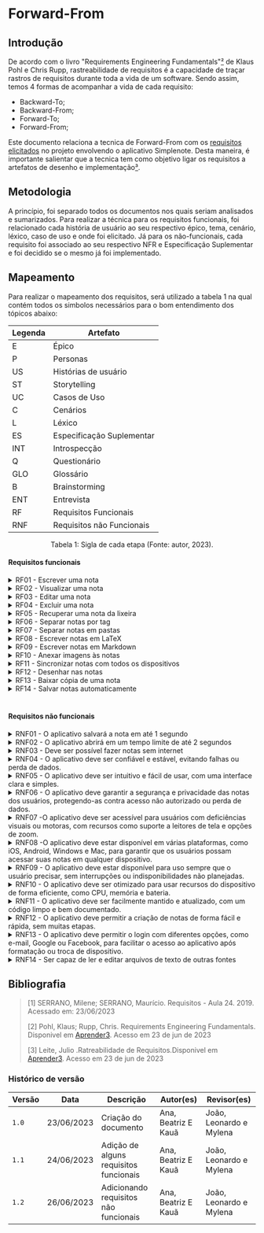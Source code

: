 # Forward-From
## Introdução
De acordo com o livro "Requirements Engineering Fundamentals"[²](#ancora2) de Klaus Pohl e Chris Rupp, rastreabilidade
de requisitos é a capacidade de traçar rastros de requisitos durante toda a vida de um software.
Sendo assim, temos 4 formas de acompanhar a vida de cada requisito:

- Backward-To;
- Backward-From;
- Forward-To;
- Forward-From;

Este documento relaciona a tecnica de Forward-From com os [requisitos
elicitados](https://requisitos-de-software.github.io/2023.1-Simplenote/elicitacao/storytelling/) no projeto envolvendo o
aplicativo Simplenote. Desta maneira, é importante
salientar que a tecnica tem como objetivo ligar os requisitos a artefatos de desenho e implementação[³](#ancora3).

## Metodologia
A princípio, foi separado todos os documentos nos quais seriam analisados e sumarizados. Para realizar a técnica para os
requisitos funcionais, foi relacionado cada história de usuário ao seu respectivo épico, tema, cenário, léxico, caso de
uso e onde foi elicitado. Já para os não-funcionais, cada requisito foi associado ao seu respectivo NFR e Especificação
Suplementar e foi decidido se o mesmo já foi implementado.

## Mapeamento
Para realizar o mapeamento dos requisitos, será utilizado a tabela 1 na qual contém todos os simbolos necessários para o
bom entendimento dos tópicos abaixo:

<center>

  | Legenda | Artefato |
  | ------- | ------------------------- |
  | E | Épico |
  | P | Personas |
  | US | Histórias de usuário |
  | ST | Storytelling |
  | UC | Casos de Uso |
  | C | Cenários |
  | L | Léxico |
  | ES | Especificação Suplementar |
  | INT | Introspecção |
  | Q | Questionário |
  | GLO | Glossário |
  | B | Brainstorming |
  | ENT | Entrevista |
  | RF | Requisitos Funcionais |
  | RNF | Requisitos não Funcionais |

</center>

<div style="text-align: center">
  <p> Tabela 1: Sigla de cada etapa (Fonte: autor, 2023).</p>
</div>

#### Requisitos funcionais

<details>
  <summary>RF01 - Escrever uma nota</summary>

  <table>
    <thead>
      <tr>
        <th>Tópico</th>
        <th>Referência</th>
      </tr>
    </thead>
    <tbody>
      <tr>
        <td>Épico</td>
        <td><a href="https://requisitos-de-software.github.io/2023.1-Simplenote/modelagem/agil/backlog/">E1</a></td>
      </tr>
      <tr>
        <td>História de usuário</td>
        <td><a href="https://requisitos-de-software.github.io/2023.1-Simplenote/modelagem/agil/User_story/">US01</a>
        </td>
      </tr>
      <tr>
        <td>Tema</td>
        <td>Notas</td>
      </tr>
      <tr>
        <td>Elicitação</td>
        <td><a
            href="https://requisitos-de-software.github.io/2023.1-Simplenote/elicitacao/Introspec%C3%A7%C3%A3o/">INT13</a>/<a
            href="https://requisitos-de-software.github.io/2023.1-Simplenote/elicitacao/brainstorming/">B02</a></td>
      </tr>
      <tr>
        <td>Léxico</td>
        <td><a href="https://requisitos-de-software.github.io/2023.1-Simplenote/modelagem/lexico/">L06</a></td>
      </tr>
      <tr>
        <td>Caso de Uso</td>
        <td><a href="https://requisitos-de-software.github.io/2023.1-Simplenote/modelagem/casos_de_uso/">UC01</a></td>
      </tr>
      <tr>
        <td>Cenário</td>
        <td><a href="https://requisitos-de-software.github.io/2023.1-Simplenote/modelagem/cen%C3%A1rios/">C01</a></td>
      </tr>
      <tr>
        <td>Funcionalidade</td>
        <td></td>
      </tr>
    </tbody>
  </table>

  <p>Tabela 2: Requisito funcional 1 (Fonte: Autores, 2023).</p>

</details>

<details>
  <summary>RF02 - Visualizar uma nota</summary>

  <table>
    <thead>
      <tr>
        <th>Tópico</th>
        <th>Referência</th>
      </tr>
    </thead>
    <tbody>
      <tr>
        <td>Épico</td>
        <td><a href="https://requisitos-de-software.github.io/2023.1-Simplenote/modelagem/agil/backlog/">E1</a></td>
      </tr>
      <tr>
        <td>História de usuário</td>
        <td><a href="https://requisitos-de-software.github.io/2023.1-Simplenote/modelagem/agil/User_story/">US02</a>
        </td>
      </tr>
      <tr>
        <td>Tema</td>
        <td>Notas</td>
      </tr>
      <tr>
        <td>Elicitação</td>
        <td><a
            href="https://github.com/Requisitos-de-Software/2023.1note/blob/main/docs/elicitacao/Introspec%C3%A7%C3%A3o.md">INT06</a>
        </td>
      </tr>
      <tr>
        <td>Léxico</td>
        <td>-</td>
      </tr>
      <tr>
        <td>Caso de Uso</td>
        <td>-</td>
      </tr>
      <tr>
        <td>Cenário</td>
        <td><a href="https://requisitos-de-software.github.io/2023.1-Simplenote/modelagem/cen%C3%A1rios/">C03</a></td>
      </tr>
      <tr>
        <td>Funcionalidade</td>
        <td></td>
      </tr>
    </tbody>
  </table>


  <p>Tabela 3: Requisito funcional 2 (Fonte: Autores, 2023).</p>

</details>

<details>
  <summary>RF03 - Editar uma nota</summary>

  <table>
    <thead>
      <tr>
        <th>Tópico</th>
        <th>Referência</th>
      </tr>
    </thead>
    <tbody>
      <tr>
        <td>Épico</td>
        <td><a href="https://requisitos-de-software.github.io/2023.1-Simplenote/modelagem/agil/backlog/">E1</a></td>
      </tr>
      <tr>
        <td>História de usuário</td>
        <td><a href="https://requisitos-de-software.github.io/2023.1-Simplenote/modelagem/agil/User_story/">US03</a>
        </td>
      </tr>
      <tr>
        <td>Tema</td>
        <td>Notas</td>
      </tr>
      <tr>
        <td>Elicitação</td>
        <td><a
            href="https://requisitos-de-software.github.io/2023.1-Simplenote/elicitacao/Introspec%C3%A7%C3%A3o/">INT13</a>/<a
            href="https://requisitos-de-software.github.io/2023.1-Simplenote/elicitacao/brainstorming/">B02</a></td>
      </tr>
      <tr>
        <td>Léxico</td>
        <td><a href="https://requisitos-de-software.github.io/2023.1-Simplenote/modelagem/lexico/">L02</a></td>
      </tr>
      <tr>
        <td>Caso de Uso</td>
        <td><a href="https://requisitos-de-software.github.io/2023.1-Simplenote/modelagem/casos_de_uso/">UC02</a></td>
      </tr>
      <tr>
        <td>Cenário</td>
        <td><a href="https://requisitos-de-software.github.io/2023.1-Simplenote/modelagem/cen%C3%A1rios/">C04</a></td>
      </tr>
      <tr>
        <td>Funcionalidade</td>
        <td></td>
      </tr>
    </tbody>
  </table>


  <p>Tabela 4: Requisito funcional 3 (Fonte: Autores, 2023).</p>

</details>

<details>
  <summary>RF04 - Excluir uma nota</summary>

  <table>
    <thead>
      <tr>
        <th>Tópico</th>
        <th>Referência</th>
      </tr>
    </thead>
    <tbody>
      <tr>
        <td>Épico</td>
        <td><a href="https://requisitos-de-software.github.io/2023.1-Simplenote/modelagem/agil/backlog/">E1</a></td>
      </tr>
      <tr>
        <td>História de usuário</td>
        <td><a href="https://requisitos-de-software.github.io/2023.1-Simplenote/modelagem/agil/User_story/">US07</a>
        </td>
      </tr>
      <tr>
        <td>Tema</td>
        <td>Notas</td>
      </tr>
      <tr>
        <td>Elicitação</td>
        <td><a
            href="https://requisitos-de-software.github.io/2023.1-Simplenote/elicitacao/Introspec%C3%A7%C3%A3o/">INT02</a>/<a
            href="https://requisitos-de-software.github.io/2023.1-Simplenote/elicitacao/brainstorming/">B03</a></td>
      </tr>
      <tr>
        <td>Léxico</td>
        <td><a href="https://requisitos-de-software.github.io/2023.1-Simplenote/modelagem/lexico/">L11</a></td>
      </tr>
      <tr>
        <td>Caso de Uso</td>
        <td></td>
      </tr>
      <tr>
        <td>Cenário</td>
        <td><a href="https://requisitos-de-software.github.io/2023.1-Simplenote/modelagem/cen%C3%A1rios/">C02</a></td>
      </tr>
      <tr>
        <td>Funcionalidade</td>
        <td></td>
      </tr>
    </tbody>
  </table>


  <p>Tabela 5: Requisito funcional 4 (Fonte: Autores, 2023).</p>

</details>

<details>
  <summary>RF05 - Recuperar uma nota da lixeira</summary>

  <table>
    <thead>
      <tr>
        <th>Tópico</th>
        <th>Referência</th>
      </tr>
    </thead>
    <tbody>
      <tr>
        <td>Épico</td>
        <td><a href="https://requisitos-de-software.github.io/2023.1-Simplenote/modelagem/agil/backlog/">E1</a></td>
      </tr>
      <tr>
        <td>História de usuário</td>
        <td><a href="https://requisitos-de-software.github.io/2023.1-Simplenote/modelagem/agil/User_story/">US04</a>
        </td>
      </tr>
      <tr>
        <td>Tema</td>
        <td>Notas</td>
      </tr>
      <tr>
        <td>Elicitação</td>
        <td><a
            href="https://requisitos-de-software.github.io/2023.1-Simplenote/elicitacao/Introspec%C3%A7%C3%A3o/">INT03</a>
        </td>
      </tr>
      <tr>
        <td>Léxico</td>
        <td><a href="https://requisitos-de-software.github.io/2023.1-Simplenote/modelagem/lexico/">L08</a></td>
      </tr>
      <tr>
        <td>Caso de Uso</td>
        <td></td>
      </tr>
      <tr>
        <td>Cenário</td>
        <td><a href="https://requisitos-de-software.github.io/2023.1-Simplenote/modelagem/cen%C3%A1rios/">C09</a></td>
      </tr>
      <tr>
        <td>Funcionalidade</td>
        <td></td>
      </tr>
    </tbody>
  </table>


  <p>Tabela 6: Requisito funcional 5 (Fonte: Autores, 2023).</p>

</details>

<details>
  <summary>RF06 - Separar notas por tag</summary>

  <table>
    <thead>
      <tr>
        <th>Tópico</th>
        <th>Referência</th>
      </tr>
    </thead>
    <tbody>
      <tr>
        <td>Épico</td>
        <td><a href="https://requisitos-de-software.github.io/2023.1-Simplenote/modelagem/agil/backlog/">E2</a></td>
      </tr>
      <tr>
        <td>História de usuário</td>
        <td><a href="https://requisitos-de-software.github.io/2023.1-Simplenote/modelagem/agil/User_story/">US08</a>
        </td>
      </tr>
      <tr>
        <td>Tema</td>
        <td>Organização</td>
      </tr>
      <tr>
        <td>Elicitação</td>
        <td><a
            href="https://requisitos-de-software.github.io/2023.1-Simplenote/elicitacao/Introspec%C3%A7%C3%A3o/">INT14</a>
        </td>
      </tr>
      <tr>
        <td>Léxico</td>
        <td><a href="https://requisitos-de-software.github.io/2023.1-Simplenote/modelagem/lexico/">L04</a></td>
      </tr>
      <tr>
        <td>Caso de Uso</td>
        <td><a href="https://requisitos-de-software.github.io/2023.1-Simplenote/modelagem/casos_de_uso/">UC03</a></td>
      </tr>
      <tr>
        <td>Cenário</td>
        <td><a href="https://requisitos-de-software.github.io/2023.1-Simplenote/modelagem/cen%C3%A1rios/">C05/C013</a>
        </td>
      </tr>
      <tr>
        <td>Funcionalidade</td>
        <td></td>
      </tr>
    </tbody>
  </table>


  <p>Tabela 7: Requisito funcional 6 (Fonte: Autores, 2023).</p>

</details>

<details>
  <summary>RF07 - Separar notas em pastas</summary>

  <table>
    <thead>
      <tr>
        <th>Tópico</th>
        <th>Referência</th>
      </tr>
    </thead>
    <tbody>
      <tr>
        <td>Épico</td>
        <td><a href="https://requisitos-de-software.github.io/2023.1-Simplenote/modelagem/agil/backlog/">E2</a></td>
      </tr>
      <tr>
        <td>História de usuário</td>
        <td><a href="https://requisitos-de-software.github.io/2023.1-Simplenote/modelagem/agil/User_story/">US09</a>
        </td>
      </tr>
      <tr>
        <td>Tema</td>
        <td>Organização</td>
      </tr>
      <tr>
        <td>Elicitação</td>
        <td><a
            href="https://requisitos-de-software.github.io/2023.1-Simplenote/elicitacao/Introspec%C3%A7%C3%A3o/">INT03</a>
        </td>
      </tr>
      <tr>
        <td>Léxico</td>
        <td></td>
      </tr>
      <tr>
        <td>Caso de Uso</td>
        <td></td>
      </tr>
      <tr>
        <td>Cenário</td>
        <td></td>
      </tr>
      <tr>
        <td>Funcionalidade</td>
        <td></td>
      </tr>
    </tbody>
  </table>


  <p>Tabela 8: Requisito funcional 7 (Fonte: Autores, 2023).</p>

</details>

<details>
  <summary>RF08 - Escrever notas em LaTeX</summary>

  <table>
    <thead>
      <tr>
        <th>Tópico</th>
        <th>Referência</th>
      </tr>
    </thead>
    <tbody>
      <tr>
        <td>Épico</td>
        <td><a href="https://requisitos-de-software.github.io/2023.1-Simplenote/modelagem/agil/backlog/">E3</a></td>
      </tr>
      <tr>
        <td>História de usuário</td>
        <td><a href="https://requisitos-de-software.github.io/2023.1-Simplenote/modelagem/agil/User_story/">US10</a>
        </td>
      </tr>
      <tr>
        <td>Tema</td>
        <td>Suporte a formatos avançados de notas</td>
      </tr>
      <tr>
        <td>Elicitação</td>
        <td>-</td>
      </tr>
      <tr>
        <td>Léxico</td>
        <td>-</td>
      </tr>
      <tr>
        <td>Caso de Uso</td>
        <td>-</td>
      </tr>
      <tr>
        <td>Cenário</td>
        <td>-</td>
      </tr>
      <tr>
        <td>Funcionalidade</td>
        <td></td>
      </tr>
    </tbody>
  </table>


  <p>Tabela 9: Requisito funcional 8 (Fonte: Autores, 2023).</p>

</details>

<details>
  <summary>RF09 - Escrever notas em Markdown</summary>

  <table>
    <thead>
      <tr>
        <th>Tópico</th>
        <th>Referência</th>
      </tr>
    </thead>
    <tbody>
      <tr>
        <td>Épico</td>
        <td><a href="https://requisitos-de-software.github.io/2023.1-Simplenote/modelagem/agil/backlog/">E3</a></td>
      </tr>
      <tr>
        <td>História de usuário</td>
        <td><a href="https://requisitos-de-software.github.io/2023.1-Simplenote/modelagem/agil/User_story/">US11</a>
        </td>
      </tr>
      <tr>
        <td>Tema</td>
        <td>Suporte a formatos avançados de notas</td>
      </tr>
      <tr>
        <td>Elicitação</td>
        <td><a
            href="https://requisitos-de-software.github.io/2023.1-Simplenote/elicitacao/Introspec%C3%A7%C3%A3o/">INT05</a>/<a
            href="https://requisitos-de-software.github.io/2023.1-Simplenote/elicitacao/glossario/">GLO04</a>/<a
            href="https://requisitos-de-software.github.io/2023.1-Simplenote/elicitacao/storytelling/">ST2</a>/<a
            href="https://requisitos-de-software.github.io/2023.1-Simplenote/elicitacao/entrevista/">ENT04</a></td>
      </tr>
      <tr>
        <td>Léxico</td>
        <td>-</td>
      </tr>
      <tr>
        <td>Caso de Uso</td>
        <td>-</td>
      </tr>
      <tr>
        <td>Cenário</td>
        <td><a href="https://requisitos-de-software.github.io/2023.1-Simplenote/modelagem/cen%C3%A1rios/">C06</a></td>
      </tr>
      <tr>
        <td>Funcionalidade</td>
        <td></td>
      </tr>
    </tbody>
  </table>


  <p>Tabela 10: Requisito funcional 9 (Fonte: Autores, 2023).</p>

</details>

<details>
  <summary>RF10 - Anexar imagens às notas</summary>

  <table>
    <thead>
      <tr>
        <th>Tópico</th>
        <th>Referência</th>
      </tr>
    </thead>
    <tbody>
      <tr>
        <td>Épico</td>
        <td><a href="https://requisitos-de-software.github.io/2023.1-Simplenote/modelagem/agil/backlog/">E3</a></td>
      </tr>
      <tr>
        <td>História de usuário</td>
        <td><a href="https://requisitos-de-software.github.io/2023.1-Simplenote/modelagem/agil/User_story/">US12</a>
        </td>
      </tr>
      <tr>
        <td>Tema</td>
        <td>Suporte a formatos avançados de notas</td>
      </tr>
      <tr>
        <td>Elicitação</td>
        <td><a href="https://requisitos-de-software.github.io/2023.1-Simplenote/elicitacao/brainstorming/">B10</a></td>
      </tr>
      <tr>
        <td>Léxico</td>
        <td>-</td>
      </tr>
      <tr>
        <td>Caso de Uso</td>
        <td>-</td>
      </tr>
      <tr>
        <td>Cenário</td>
        <td><a href="https://requisitos-de-software.github.io/2023.1-Simplenote/modelagem/cen%C3%A1rios/">C10</a></td>
      </tr>
      <tr>
        <td>Funcionalidade</td>
        <td></td>
      </tr>
    </tbody>
  </table>

  <p>Tabela 11: Requisito funcional 10 (Fonte: Autores, 2023).</p>

</details>

<details>
  <summary>RF11 - Sincronizar notas com todos os dispositivos</summary>

  <table>
    <thead>
      <tr>
        <th>Tópico</th>
        <th>Referência</th>
      </tr>
    </thead>
    <tbody>
      <tr>
        <td>Épico</td>
        <td><a href="https://requisitos-de-software.github.io/2023.1-Simplenote/modelagem/agil/backlog/">E4</a></td>
      </tr>
      <tr>
        <td>História de usuário</td>
        <td><a href="https://requisitos-de-software.github.io/2023.1-Simplenote/modelagem/agil/User_story/">US05</a>
        </td>
      </tr>
      <tr>
        <td>Tema</td>
        <td>Sincronização e armazenamento de notas</td>
      </tr>
      <tr>
        <td>Elicitação</td>
        <td><a href="https://requisitos-de-software.github.io/2023.1-Simplenote/elicitacao/entrevista/">ENT02</a></td>
      </tr>
      <tr>
        <td>Léxico</td>
        <td>-</td>
      </tr>
      <tr>
        <td>Caso de Uso</td>
        <td>-</td>
      </tr>
      <tr>
        <td>Cenário</td>
        <td>-</td>
      </tr>
      <tr>
        <td>Funcionalidade</td>
        <td></td>
      </tr>
    </tbody>
  </table>

  <p>Tabela 12: Requisito funcional 11 (Fonte: Autores, 2023).</p>

</details>

<details>
  <summary>RF12 - Desenhar nas notas</summary>

  <table>
    <thead>
      <tr>
        <th>Tópico</th>
        <th>Referência</th>
      </tr>
    </thead>
    <tbody>
      <tr>
        <td>Épico</td>
        <td><a href="https://requisitos-de-software.github.io/2023.1-Simplenote/modelagem/agil/backlog/">E4</a></td>
      </tr>
      <tr>
        <td>História de usuário</td>
        <td><a href="https://requisitos-de-software.github.io/2023.1-Simplenote/modelagem/agil/User_story/">US05</a>
        </td>
      </tr>
      <tr>
        <td>Tema</td>
        <td>Sincronização e armazenamento de notas</td>
      </tr>
      <tr>
        <td>Elicitação</td>
        <td><a href="https://requisitos-de-software.github.io/2023.1-Simplenote/elicitacao/storytelling/">ST04</a></td>
      </tr>
      <tr>
        <td>Léxico</td>
        <td>-</td>
      </tr>
      <tr>
        <td>Caso de Uso</td>
        <td>-</td>
      </tr>
      <tr>
        <td>Cenário</td>
        <td>-</td>
      </tr>
      <tr>
        <td>Funcionalidade</td>
        <td></td>
      </tr>
    </tbody>
  </table>

  <p>Tabela 13: Requisito funcional 12 (Fonte: Autores, 2023).</p>

</details>

<details>
  <summary>RF13 - Baixar cópia de uma nota</summary>

  <table>
    <thead>
      <tr>
        <th>Tópico</th>
        <th>Referência</th>
      </tr>
    </thead>
    <tbody>
      <tr>
        <td>Épico</td>
        <td><a href="https://requisitos-de-software.github.io/2023.1-Simplenote/modelagem/agil/backlog/">E4</a></td>
      </tr>
      <tr>
        <td>História de usuário</td>
        <td><a href="https://requisitos-de-software.github.io/2023.1-Simplenote/modelagem/agil/User_story/">US13</a>
        </td>
      </tr>
      <tr>
        <td>Tema</td>
        <td>Sincronização e armazenamento de notas</td>
      </tr>
      <tr>
        <td>Elicitação</td>
        <td><a href="https://requisitos-de-software.github.io/2023.1-Simplenote/elicitacao/storytelling/">ST06</a>/<a
            href="https://requisitos-de-software.github.io/2023.1-Simplenote/elicitacao/glossario/">GLO06</a></td>
      </tr>
      <tr>
        <td>Léxico</td>
        <td>-</td>
      </tr>
      <tr>
        <td>Caso de Uso</td>
        <td>-</td>
      </tr>
      <tr>
        <td>Cenário</td>
        <td><a href="https://requisitos-de-software.github.io/2023.1-Simplenote/modelagem/cen%C3%A1rios/">C09</a></td>
      </tr>
      <tr>
        <td>Funcionalidade</td>
        <td></td>
      </tr>
    </tbody>
  </table>

  <p>Tabela 14: Requisito funcional 13 (Fonte: Autores, 2023).</p>

</details>

<details>
  <summary>RF14 - Salvar notas automaticamente</summary>

  <table>
    <thead>
      <tr>
        <th>Tópico</th>
        <th>Referência</th>
      </tr>
    </thead>
    <tbody>
      <tr>
        <td>Épico</td>
        <td><a href="https://requisitos-de-software.github.io/2023.1-Simplenote/modelagem/agil/backlog/">E4</a></td>
      </tr>
      <tr>
        <td>História de usuário</td>
        <td><a href="https://requisitos-de-software.github.io/2023.1-Simplenote/modelagem/agil/User_story/">US14</a>
        </td>
      </tr>
      <tr>
        <td>Tema</td>
        <td>Sincronização e armazenamento de notas</td>
      </tr>
      <tr>
        <td>Elicitação</td>
        <td><a href="https://requisitos-de-software.github.io/2023.1-Simplenote/elicitacao/entrevista/">ENT07</a>/<a
            href="https://requisitos-de-software.github.io/2023.1-Simplenote/elicitacao/glossario/">GLO05</a>/<a
            href="https://requisitos-de-software.github.io/2023.1-Simplenote/elicitacao/brainstorming/">B19</a></td>
      </tr>
      <tr>
        <td>Léxico</td>
        <td>-</td>
      </tr>
      <tr>
        <td>Caso de Uso</td>
        <td>-</td>
      </tr>
      <tr>
        <td>Cenário</td>
        <td>-</td>
      </tr>
      <tr>
        <td>Funcionalidade</td>
        <td></td>
      </tr>
    </tbody>
  </table>

  <p>Tabela 15: Requisito funcional 14 (Fonte: Autores, 2023).</p>

</details>


#

#### Requisitos não funcionais

<details>
  <summary> RNF01 - O aplicativo salvará a nota em até 1 segundo</summary>
  <table>
    <tr>
      <th>Tópico</th>
      <th>Referência</th>
    </tr>
    <tr>
      <td>NFR</td>
      <td><a href="https://requisitos-de-software.github.io/2023.1-Simplenote/modelagem/nfr/">NFR</a></td>
    </tr>
    <tr>
      <td>Especificação Suplementar</td>
      <td><a
          href="https://requisitos-de-software.github.io/2023.1-Simplenote/modelagem/especificacao_suplementar/">Performance</a>
      </td>
    </tr>
    <tr>
      <td>Elicitação</td>
      <td><a
          href="https://requisitos-de-software.github.io/2023.1-Simplenote/elicitacao/Introspec%C3%A7%C3%A3o/">INT07</a>
      </td>
    </tr>
  </table>

  <p> Tabela 15: Requisito não-funcional 1 (Fonte: Autores, 2023).</p>

</details>

<details>
  <summary> RNF02 - O aplicativo abrirá em um tempo limite de até 2 segundos</summary>

  <table>
    <tr>
      <th>Tópico</th>
      <th>Referência</th>
    </tr>
    <tr>
      <td>NFR</td>
      <td><a href="https://requisitos-de-software.github.io/2023.1-Simplenote/modelagem/nfr/">NFR</a></td>
    </tr>
    <tr>
      <td>Especificação Suplementar</td>
      <td><a
          href="https://requisitos-de-software.github.io/2023.1-Simplenote/modelagem/especificacao_suplementar/">Performance</a>
      </td>
    </tr>
    <tr>
      <td>Elicitação</td>
      <td><a
          href="https://requisitos-de-software.github.io/2023.1-Simplenote/elicitacao/Introspec%C3%A7%C3%A3o/">INT09</a>
      </td>
    </tr>
  </table>

  <p> Tabela 16: Requisito não-funcional 2 (Fonte: Autores, 2023).</p>

</details>

<details>
  <summary> RNF03 - Deve ser possível fazer notas sem internet</summary>

  <table>
    <tr>
      <th>Tópico</th>
      <th>Referência</th>
    </tr>
    <tr>
      <td>NFR</td>
      <td><a href="https://requisitos-de-software.github.io/2023.1-Simplenote/modelagem/nfr/">NFR</a></td>
    </tr>
    <tr>
      <td>Especificação Suplementar</td>
      <td><a
          href="https://requisitos-de-software.github.io/2023.1-Simplenote/modelagem/especificacao_suplementar/">Usabilidade</a>
      </td>
    </tr>
    <tr>
      <td>Elicitação</td>
      <td><a
          href="https://requisitos-de-software.github.io/2023.1-Simplenote/elicitacao/Introspec%C3%A7%C3%A3o/">INT10</a>
      </td>
    </tr>
  </table>


  <p> Tabela 17: Requisito não-funcional 3 (Fonte: Autores, 2023).</p>

</details>

<details>
  <summary> RNF04 - O aplicativo deve ser confiável e estável, evitando falhas ou perda de dados.</summary>



  <table>
    <tr>
      <th>Tópico</th>
      <th>Referência</th>
    </tr>
    <tr>
      <td>NFR</td>
      <td><a href="https://requisitos-de-software.github.io/2023.1-Simplenote/modelagem/nfr/">NFR</a></td>
    </tr>
    <tr>
      <td>Especificação Suplementar</td>
      <td><a
          href="https://requisitos-de-software.github.io/2023.1-Simplenote/modelagem/especificacao_suplementar/">Confiabilidade</a>
      </td>
    </tr>
    <tr>
      <td>Elicitação</td>
      <td><a href="https://requisitos-de-software.github.io/2023.1-Simplenote/elicitacao/brainstorming/">B19</a></td>
    </tr>
  </table>


  <p> Tabela 18: Requisito não-funcional 4 (Fonte: Autores, 2023).</p>

</details>

<details>
  <summary> RNF05 - O aplicativo deve ser intuitivo e fácil de usar, com uma interface clara e simples.</summary>

  <table>
    <tr>
      <th>Tópico</th>
      <th>Referência</th>
    </tr>
    <tr>
      <td>NFR</td>
      <td><a href="https://requisitos-de-software.github.io/2023.1-Simplenote/modelagem/nfr/">NFR</a></td>
    </tr>
    <tr>
      <td>Especificação Suplementar</td>
      <td><a
          href="https://requisitos-de-software.github.io/2023.1-Simplenote/modelagem/especificacao_suplementar/">Usabilidade</a>
      </td>
    </tr>
    <tr>
      <td>Elicitação</td>
      <td><a href="https://requisitos-de-software.github.io/2023.1-Simplenote/elicitacao/brainstorming/">B20</a></td>
    </tr>
  </table>

  <p> Tabela 19: Requisito não-funcional 5 (Fonte: Autores, 2023).</p>
</details>

<details>
  <summary> RNF06 - O aplicativo deve garantir a segurança e privacidade das notas dos usuários, protegendo-as contra
    acesso não autorizado ou perda de dados.</summary>

  <table>
    <tr>
      <th>Tópico</th>
      <th>Referência</th>
    </tr>
    <tr>
      <td>NFR</td>
      <td><a href="https://requisitos-de-software.github.io/2023.1-Simplenote/modelagem/nfr/">NFR</a></td>
    </tr>
    <tr>
      <td>Especificação Suplementar</td>
      <td><a
          href="https://requisitos-de-software.github.io/2023.1-Simplenote/modelagem/especificacao_suplementar/">Confiabilidade</a>
      </td>
    </tr>
    <tr>
      <td>Elicitação</td>
      <td><a href="https://requisitos-de-software.github.io/2023.1-Simplenote/elicitacao/brainstorming/">B22</a></td>
    </tr>
  </table>

  <p> Tabela 20: Requisito não-funcional 6 (Fonte: Autores, 2023).</p>
</details>

<details>
  <summary> RNF07 -O aplicativo deve ser acessível para usuários com deficiências visuais ou motoras, com recursos como
    suporte a leitores de tela e opções de zoom.</summary>

  <table>
    <tr>
      <th>Tópico</th>
      <th>Referência</th>
    </tr>
    <tr>
      <td>NFR</td>
      <td><a href="https://requisitos-de-software.github.io/2023.1-Simplenote/modelagem/nfr/">NFR</a></td>
    </tr>
    <tr>
      <td>Especificação Suplementar</td>
      <td><a
          href="https://requisitos-de-software.github.io/2023.1-Simplenote/modelagem/especificacao_suplementar/">Suportabilidade</a>
      </td>
    </tr>
    <tr>
      <td>Elicitação</td>
      <td><a href="https://requisitos-de-software.github.io/2023.1-Simplenote/elicitacao/brainstorming/">B23</a></td>
    </tr>
  </table>

  <p> Tabela 21: Requisito não-funcional 7 (Fonte: Autores, 2023).</p>
</details>

<details>
  <summary> RNF08 -O aplicativo deve estar disponível em várias plataformas, como iOS, Android, Windows e Mac, para
    garantir que os usuários possam acessar suas notas em qualquer dispositivo.</summary>

  <table>
    <tr>
      <th>Tópico</th>
      <th>Referência</th>
    </tr>
    <tr>
      <td>NFR</td>
      <td><a href="https://requisitos-de-software.github.io/2023.1-Simplenote/modelagem/nfr/">NFR</a></td>
    </tr>
    <tr>
      <td>Especificação Suplementar</td>
      <td><a
          href="https://requisitos-de-software.github.io/2023.1-Simplenote/modelagem/especificacao_suplementar/">Suportabilidade</a>
      </td>
    </tr>
    <tr>
      <td>Elicitação</td>
      <td><a href="https://requisitos-de-software.github.io/2023.1-Simplenote/elicitacao/brainstorming/">B24</a></td>
    </tr>
  </table>

  <p> Tabela 22: Requisito não-funcional 8 (Fonte: Autores, 2023).</p>
</details>

<details>
  <summary> RNF09 - O aplicativo deve estar disponível para uso sempre que o usuário precisar, sem interrupções ou
    indisponibilidades não planejadas.</summary>

  <table>
    <thead>
      <tr>
        <th>Tópico</th>
        <th>Referência</th>
      </tr>
    </thead>
    <tbody>
      <tr>
        <td>NFR</td>
        <td><a href="https://requisitos-de-software.github.io/2023.1-Simplenote/modelagem/nfr/">NFR</a></td>
      </tr>
      <tr>
        <td>Especificação Suplementar</td>
        <td><a
            href="https://requisitos-de-software.github.io/2023.1-Simplenote/modelagem/especificacao_suplementar/">Usabilidade</a>
        </td>
      </tr>
      <tr>
        <td>Elicitação</td>
        <td><a href="https://requisitos-de-software.github.io/2023.1-Simplenote/elicitacao/brainstorming/">B25</a>
        </td>
      </tr>
    </tbody>
  </table>

  <p> Tabela 23: Requisito não-funcional 9 (Fonte: Autores, 2023).</p>
</details>

<details>
  <summary> RNF10 - O aplicativo deve ser otimizado para usar recursos do dispositivo de forma eficiente, como CPU,
    memória e bateria.</summary>

  <table>
    <tr>
      <th>Tópico</th>
      <th>Referência</th>
    </tr>
    <tr>
      <td>NFR</td>
      <td><a href="https://requisitos-de-software.github.io/2023.1-Simplenote/modelagem/nfr/">NFR</a></td>
    </tr>
    <tr>
      <td>Especificação Suplementar</td>
      <td><a
          href="https://requisitos-de-software.github.io/2023.1-Simplenote/modelagem/especificacao_suplementar/">Performance</a>
      </td>
    </tr>
    <tr>
      <td>Elicitação</td>
      <td><a href="https://requisitos-de-software.github.io/2023.1-Simplenote/elicitacao/brainstorming/">B26</a></td>
    </tr>
  </table>

  <p> Tabela 24: Requisito não-funcional 10 (Fonte: Autores, 2023).</p>
</details>

<details>
  <summary> RNF11 - O aplicativo deve ser facilmente mantido e atualizado, com um código limpo e bem documentado.
  </summary>

  <table>
    <thead>
      <tr>
        <th>Tópico</th>
        <th>Referência</th>
      </tr>
    </thead>
    <tbody>
      <tr>
        <td>NFR</td>
        <td><a href="https://requisitos-de-software.github.io/2023.1-Simplenote/modelagem/nfr/">NFR</a></td>
      </tr>
      <tr>
        <td>Especificação Suplementar</td>
        <td><a
            href="https://requisitos-de-software.github.io/2023.1-Simplenote/modelagem/especificacao_suplementar/">Suportabilidade</a>
        </td>
      </tr>
      <tr>
        <td>Elicitação</td>
        <td><a href="https://requisitos-de-software.github.io/2023.1-Simplenote/elicitacao/brainstorming/">B27</a>
        </td>
      </tr>
    </tbody>
  </table>

  <p> Tabela 25: Requisito não-funcional 11 (Fonte: Autores, 2023).</p>
</details>

<details>
  <summary> RNF12 - O aplicativo deve permitir a criação de notas de forma fácil e rápida, sem muitas etapas.</summary>

  <table>
    <tr>
      <th>Tópico</th>
      <th>Referência</th>
    </tr>
    <tr>
      <td>NFR</td>
      <td><a href="https://requisitos-de-software.github.io/2023.1-Simplenote/modelagem/nfr/">NFR</a></td>
    </tr>
    <tr>
      <td>Especificação Suplementar</td>
      <td><a
          href="https://requisitos-de-software.github.io/2023.1-Simplenote/modelagem/especificacao_suplementar/">Usabilidade</a>
      </td>
    </tr>
    <tr>
      <td>Elicitação</td>
      <td><a href="https://requisitos-de-software.github.io/2023.1-Simplenote/elicitacao/entrevista/">ENT01</a></td>
    </tr>
  </table>

  <p> Tabela 26: Requisito não-funcional 12 (Fonte: Autores, 2023).</p>
</details>

<details>
  <summary> RNF13 - O aplicativo deve permitir o login com diferentes opções, como e-mail, Google ou Facebook, para
    facilitar o acesso ao aplicativo após formatação ou troca de dispositivo.</summary>

  <table>
    <tr>
      <th>Tópico</th>
      <th>Referência</th>
    </tr>
    <tr>
      <td>NFR</td>
      <td><a href="https://requisitos-de-software.github.io/2023.1-Simplenote/modelagem/nfr/">NFR</a></td>
    </tr>
    <tr>
      <td>Especificação Suplementar</td>
      <td><a
          href="https://requisitos-de-software.github.io/2023.1-Simplenote/modelagem/especificacao_suplementar/">Suportabilidade</a>
      </td>
    </tr>
    <tr>
      <td>Elicitação</td>
      <td><a href="https://requisitos-de-software.github.io/2023.1-Simplenote/elicitacao/entrevista/">ENT09</a></td>
    </tr>
  </table>

  <p> Tabela 27: Requisito não-funcional 13 (Fonte: Autores, 2023).</p>
</details>

<details>
  <summary> RNF14 - Ser capaz de ler e editar arquivos de texto de outras fontes</summary>

  <table>
    <tr>
      <th>Tópico</th>
      <th>Referência</th>
    </tr>
    <tr>
      <td>NFR</td>
      <td><a href="https://requisitos-de-software.github.io/2023.1-Simplenote/modelagem/nfr/">NFR</a></td>
    </tr>
    <tr>
      <td>Especificação Suplementar</td>
      <td><a
          href="https://requisitos-de-software.github.io/2023.1-Simplenote/modelagem/especificacao_suplementar/">Usabilidade</a>
      </td>
    </tr>
    <tr>
      <td>Elicitação</td>
      <td><a href="https://requisitos-de-software.github.io/2023.1-Simplenote/elicitacao/glossario/">GLO03</a></td>
    </tr>
  </table>

  <p> Tabela 28: Requisito não-funcional 14 (Fonte: Autores, 2023).</p>
</details>

## Bibliografia
> [1] SERRANO, Milene; SERRANO, Maurício. Requisitos - Aula 24. 2019. Acessado em: 23/06/2023 </br>
>
> [2] Pohl, Klaus; Rupp, Chris. Requirements Engineering Fundamentals. Disponivel em
[Aprender3](https://aprender3.unb.br/pluginfile.php/2523174/mod_resource/content/2/Rastreabilidade.pdf). Acesso em 23 de
jun de 2023 </br>
>
> [3] Leite, Julio .Ratreabilidade de Requisitos.Disponivel em
[Aprender3](https://aprender3.unb.br/pluginfile.php/2523175/mod_resource/content/3/05_20_sayao.pdf ). Acesso em 23 de
jun de 2023</br>


### Histórico de versão

| Versão | Data | Descrição | Autor(es) | Revisor(es) |
| ------ | ---------- | ------------------------------------------ | ----------- | ----------- |
| `1.0` | 23/06/2023 | Criação do documento | Ana, Beatriz E Kauã | João, Leonardo e Mylena |
| `1.1` | 24/06/2023 | Adição de alguns requisitos funcionais | Ana, Beatriz E Kauã | João, Leonardo e Mylena |
| `1.2` | 26/06/2023 | Adicionando requisitos não funcionais | Ana, Beatriz E Kauã | João, Leonardo e Mylena |
